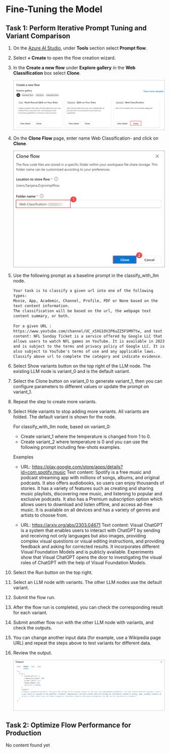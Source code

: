 # Fine-Tuning the Model 

## Task 1: Perform Iterative Prompt Tuning and Variant Comparison 

1. On the [Azure AI Studio](https://ai.azure.com/?tid=f9733b59-6ed1-4cb1-a5c4-55f5c0d6ad6f), under **Tools** section select **Prompt flow**.

1. Select **+ Create** to open the flow creation wizard.

1. In the **Create a new flow** under **Explore gallery** in the **Web Classification** box select **Clone**.

     ![](./media/image-35.png)

1. On the **Clone Flow** page, enter name Web Classification-<inject key="DeploymentID" enableCopy="false"/> and click on **Clone**.

      ![](./media/image-36.png)
   
1. Use the following prompt as a baseline prompt in the classify_with_llm node.

   ```
   Your task is to classify a given url into one of the following types:
   Movie, App, Academic, Channel, Profile, PDF or None based on the text content information.
   The classification will be based on the url, the webpage text content summary, or both.

   For a given URL : https://www.youtube.com/channel/UC_x5XG1OV2P6uZZ5FSM9Ttw, and text content: NFL Sunday Ticket is a service offered by Google LLC that allows users to watch NFL games on YouTube. It is available in 2023 and is subject to the terms and privacy policy of Google LLC. It is also subject to YouTube's terms of use and any applicable laws.
   Classify above url to complete the category and indicate evidence.

   ```

1. Select Show variants button on the top right of the LLM node. The existing LLM node is variant_0 and is the default variant.
1. Select the Clone button on variant_0 to generate variant_1, then you can configure parameters to different values or update the prompt on variant_1.
1. Repeat the step to create more variants.
1. Select Hide variants to stop adding more variants. All variants are folded. The default variant is shown for the node.

   For classify_with_llm node, based on variant_0:
      
     - Create variant_1 where the temperature is changed from 1 to 0.
     - Create variant_2 where temperature is 0 and you can use the following prompt including few-shots examples.

    Examples

      - URL: https://play.google.com/store/apps/details?id=com.spotify.music 
Text content: Spotify is a free music and podcast streaming app with millions of songs, albums, and original podcasts. It also offers audiobooks, so users can enjoy thousands of stories. It has a variety of features such as creating and sharing music playlists, discovering new music, and listening to popular and exclusive podcasts. It also has a Premium subscription option which allows users to download and listen offline, and access ad-free music. It is available on all devices and has a variety of genres and artists to choose from. 

     - URL: https://arxiv.org/abs/2303.04671 
Text content: Visual ChatGPT is a system that enables users to interact with ChatGPT by sending and receiving not only languages but also images, providing complex visual questions or visual editing instructions, and providing feedback and asking for corrected results. It incorporates different Visual Foundation Models and is publicly available. Experiments show that Visual ChatGPT opens the door to investigating the visual roles of ChatGPT with the help of Visual Foundation Models.


1. Select the Run button on the top right.
1. Select an LLM node with variants. The other LLM nodes use the default variant.
1. Submit the flow run.
1. After the flow run is completed, you can check the corresponding result for each variant.
1. Submit another flow run with the other LLM node with variants, and check the outputs.
1. You can change another input data (for example, use a Wikipedia page URL) and repeat the steps above to test variants for different data.
1. Review the output.

   ![](./media/image-34.png)
    

## Task 2: Optimize Flow Performance for Production 

No content found yet
